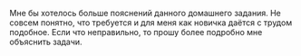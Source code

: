 Мне бы хотелось больше пояснений данного домашнего задания. Не совсем понятно, что требуется и для меня как новичка даётся с трудом подобное. Если что неправильно, то прошу более подробно мне объяснить задачи.